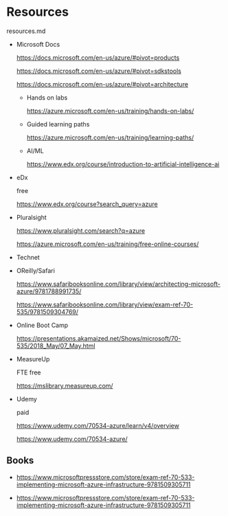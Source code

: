 # Resources

resources.md


*   Microsoft Docs

    https://docs.microsoft.com/en-us/azure/#pivot=products

    https://docs.microsoft.com/en-us/azure/#pivot=sdkstools

    https://docs.microsoft.com/en-us/azure/#pivot=architecture

    *   Hands on labs

        https://azure.microsoft.com/en-us/training/hands-on-labs/

    *   Guided learning paths

        https://azure.microsoft.com/en-us/training/learning-paths/

    *   AI/ML

        https://www.edx.org/course/introduction-to-artificial-intelligence-ai

*   eDx 

    free

    https://www.edx.org/course?search_query=azure

*   Pluralsight

    https://www.pluralsight.com/search?q=azure

    https://azure.microsoft.com/en-us/training/free-online-courses/

*   Technet 

*   OReilly/Safari 
    
    https://www.safaribooksonline.com/library/view/architecting-microsoft-azure/9781788991735/

    https://www.safaribooksonline.com/library/view/exam-ref-70-535/9781509304769/

*   Online Boot Camp 

    https://presentations.akamaized.net/Shows/microsoft/70-535/2018_May/07_May.html
    
*   MeasureUp

    FTE free 

    https://mslibrary.measureup.com/
    
*   Udemy 

    paid
    
    https://www.udemy.com/70534-azure/learn/v4/overview

    https://www.udemy.com/70534-azure/




## Books

*   https://www.microsoftpressstore.com/store/exam-ref-70-533-implementing-microsoft-azure-infrastructure-9781509305711

*   https://www.microsoftpressstore.com/store/exam-ref-70-533-implementing-microsoft-azure-infrastructure-9781509305711


